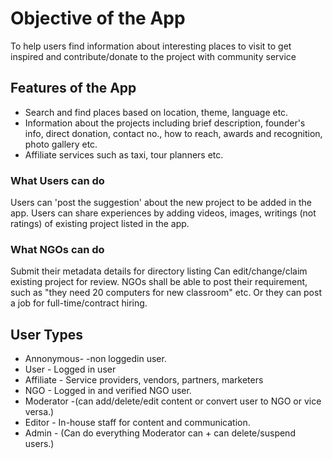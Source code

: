 # Objective of the App
To help users find information about interesting places to visit to get inspired and contribute/donate to the project with community service

## Features of the App
* Search and find places based on location, theme, language etc.
* Information about the projects including brief description, founder's info, direct donation, contact no., how to reach, awards and recognition, photo gallery etc.
* Affiliate services such as taxi, tour planners etc.
### What Users can do
Users can 'post the suggestion' about the new project to be added in the app. 
Users can share experiences by adding videos, images, writings (not ratings) of existing project listed in the app.
### What NGOs can do
Submit their metadata details for directory listing
Can edit/change/claim existing project for review. 
NGOs shall be able to post their requirement, such as "they need 20 computers for new classroom" etc. Or they can post a job for full-time/contract hiring.

## User Types
* Annonymous- -non loggedin user.
* User - Logged in user
* Affiliate - Service providers, vendors, partners, marketers
* NGO - Logged in and verified NGO user.
* Moderator -(can add/delete/edit content or convert user to NGO or vice versa.)
* Editor - In-house staff for content and communication. 
* Admin - (Can do everything Moderator can + can delete/suspend users.)